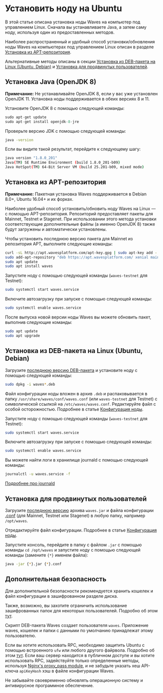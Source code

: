 # Установить ноду на Ubuntu

В этой статье описана установка ноды Waves на компьютер под управлением Linux.
Сначала вы устанавливаете Java, а затем саму ноду, используя один из предоставленных методов.

Наиболее распространенный и удобный способ установки/обновления ноды Waves на компьютерах под управлением Linux описан в разделе [Установка из APT-репозитория](#установка-из-apt-репозитория).

Альтернативные методы описаны в секции [Установка из DEB-пакета на Linux (Ubuntu, Debian)](#установка-из-deb-пакета-на-linux-(ubuntu,-debian)) и [Установка для продвинутых пользователей](#установка-для-продвинутых-пользователей).

## Установка Java (OpenJDK 8)

**Примечание:** Не устанавливайте OpenJDK 8, если у вас уже установлен OpenJDK 11. Установка ноды поддерживается в обеих версиях 8 и 11.

Установите OpenJDK 8 с помощью следующей команды:

```cpp
sudo apt-get update
sudo apt-get install openjdk-8-jre
```

Проверьте версию JDK с помощью следующей команды:

```bash
java -version
```

Если вы видите такой результат, перейдите к следующему шагу:

```bash
java version "1.8.0_201"
Java(TM) SE Runtime Environment (build 1.8.0_201-b09)
Java HotSpot(TM) 64-Bit Server VM (build 25.201-b09, mixed mode)
```

## Установка из APT-репозитория

**Примечание:** Пакетная установка Waves поддерживается в Debian 8.0+, Ubuntu 16.04+ и их форках.

Наиболее удобный способ установить/обновить ноду Waves на Linux — с помощью APT-репозитория. Репозиторий предоставляет пакеты для Mainnet, Testnet и Stagenet.
При использовании этого метода установки соответствующие дополнительные файлы (а именно OpenJDK 8) также будут загружены и автоматически установлены.

Чтобы установить последнюю версию пакета для Mainnet из репозитория APT, выполните следующие команды:

```bash
curl -sL http://apt.wavesplatform.com/apt-key.gpg | sudo apt-key add -
sudo add-apt-repository "deb https://apt.wavesplatform.com/ xenial mainnet"
sudo apt update
sudo apt install waves
```

Запустите ноду с помощью следующей команды (`waves-testnet` для Testnet):

```bash
sudo systemctl start waves.service
```

Включите автозагрузку при запуске с помощью следующей команды:

```bash
sudo systemctl enable waves.service
```

После выпуска новой версии ноды Waves вы можете обновить пакет, выполнив следующие команды:

```bash
sudo apt update
sudo apt upgrade
```

## Установка из DEB-пакета на Linux (Ubuntu, Debian)

Загрузите [последнюю версию DEB-пакета](https://github.com/wavesplatform/Waves/releases) и установите ноду с помощью следующей команды:

```bash
sudo dpkg -i waves*.deb
```

Файл конфигурации ноды вложен в архив `.deb` и распаковывается в папку `/usr/share/waves/conf/waves.conf` (или `waves-testnet` для Testnet) с символической ссылкой на `/etc/waves/waves.conf`. Редактируйте файл с особой осторожностью. Подробнее в статье [Конфигурация ноды](/ru/waves-node/node-configuration).

Запустите ноду с помощью следующей команды (`waves-testnet` для Testnet):

```bash
sudo systemctl start waves.service
```

Включите автозагрузку при запуске с помощью следующей команды:

```bash
sudo systemctl enable waves.service
```

Вы можете найти логи в хранилище journald с помощью следующей команды:

```bash
journalctl -u waves.service -f
```

[Подробнее про journald](https://www.digitalocean.com/community/tutorials/how-to-use-journalctl-to-view-and-manipulate-systemd-logs)

## Установка для продвинутых пользователей

Загрузите [последнюю версию](https://github.com/wavesplatform/Waves/releases) архива `waves.jar` и файла конфигурации [.conf](https://github.com/wavesplatform/Waves/tree/master/node) (для Mainnet, Testnet или Stagenet) в любую папку, например `/opt/waves`.

Отредактируйте файл конфигурации. Подробнее в статье [Конфигурация ноды](/ru/waves-node/node-configuration).

Запустите консоль, перейдите в папку с файлом `.jar` с помощью команды `cd /opt/waves` и запустите ноду с помощью следующей команды (замените `{*}` именем файла):

```bash
java -jar {*}.jar {*}.conf
```

## Дополнительная безопасность

Для дополнительной безопасности рекомендуется хранить кошелек и файл конфигурации в зашифрованном разделе диска.

Также, возможно, вы захотите ограничить использование зашифрованных папок для некоторых пользователей. Подробно об этом [тут](http://manpages.ubuntu.com/manpages/precise/man1/chown.1.html).

Скрипт DEB-пакета Waves создает пользователя `waves`. Приложение waves, кошелек и папки с данными по умолчанию принадлежат этому пользователю.

Если вы хотите использовать RPC, необходимо защитить Ubuntu с помощью встроенного `ufw` или любого другого файрвола. Подробно об этом [тут](https://www.digitalocean.com/community/tutorials/how-to-setup-a-firewall-with-ufw-on-an-ubuntu-and-debian-cloud-server). Если ваш сервер находится в публичном доступе и вы хотите использовать RPC, задействуйте только определенные методы, используя [Nginx's proxy\_pass module](http://nginx.org/ru/docs/http/ngx_http_proxy_module.html), и не забудьте указать хеш API-ключа `apiKeyHash` хэш в файле конфигурации Waves.

Не забывайте своевременно обновлять операционную систему и антивирусное программное обеспечение.
